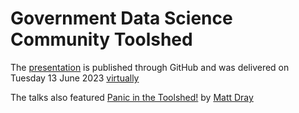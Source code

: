 # Government Data Science Community Toolshed

The [presentation](https://nhs-r-community.github.io/NHSR-presentations/20230613-government-toolshed/NHSRtoolshed.html#/title-slide) is published through GitHub and was delivered on Tuesday 13 June 2023 [virtually](https://www.eventbrite.co.uk/e/government-data-science-community-meet-up-the-data-science-toolshed-tickets-578774920367) 

The talks also featured [Panic in the Toolshed!](https://www.rostrum.blog/2023/06/13/panic-in-the-toolshed/) by [Matt Dray](https://github.com/matt-dray)
